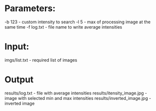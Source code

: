# Parameters:
-b 123 - custom intensity to search
-l 5 - max of processing image at the same time
-f log.txt - file name to write average intensities

# Input:
imgs/list.txt - required list of images

# Output
results/log.txt - file with average intensities
results/itensity_image.jpg - image with selected min and max intensities
results/inverted_image.jpg - inverted image
